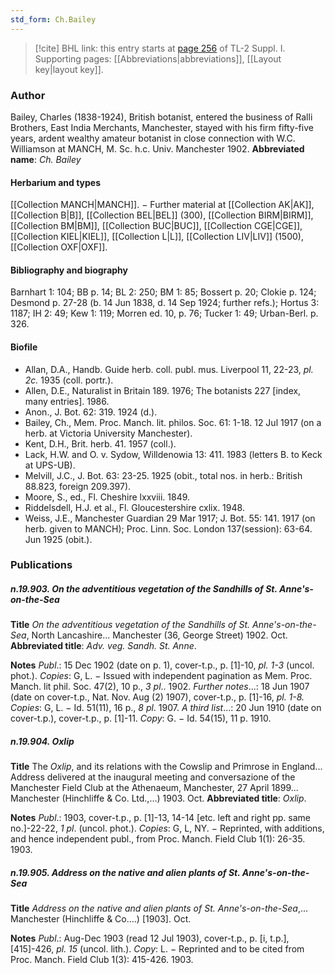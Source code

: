 ```yaml
---
std_form: Ch.Bailey
---
```


> [!cite] BHL link: this entry starts at [page 256](https://www.biodiversitylibrary.org/page/33264983) of TL-2 Suppl. I.
> Supporting pages: [[Abbreviations|abbreviations]], [[Layout key|layout key]].

### Author

Bailey, Charles (1838-1924), British botanist, entered the business of Ralli Brothers, East India Merchants, Manchester, stayed with his firm fifty-five years, ardent wealthy amateur botanist in close connection with W.C. Williamson at MANCH, M. Sc. h.c. Univ. Manchester 1902. 
**Abbreviated name**: *Ch. Bailey*

#### Herbarium and types

[[Collection MANCH|MANCH]]. − Further material at [[Collection AK|AK]], [[Collection B|B]], [[Collection BEL|BEL]] (300), [[Collection BIRM|BIRM]], [[Collection BM|BM]], [[Collection BUC|BUC]], [[Collection CGE|CGE]], [[Collection KIEL|KIEL]], [[Collection L|L]], [[Collection LIV|LIV]] (1500), [[Collection OXF|OXF]].

#### Bibliography and biography

Barnhart 1: 104; BB p. 14; BL 2: 250; BM 1: 85; Bossert p. 20; Clokie p. 124; Desmond p. 27-28 (b. 14 Jun 1838, d. 14 Sep 1924; further refs.); Hortus 3: 1187; IH 2: 49; Kew 1: 119; Morren ed. 10, p. 76; Tucker 1: 49; Urban-Berl. p. 326.

#### Biofile

- Allan, D.A., Handb. Guide herb. coll. publ. mus. Liverpool 11, 22-23, *pl. 2c.* 1935 (coll. portr.).
- Allen, D.E., Naturalist in Britain 189. 1976; The botanists 227 \[index, many entries\]. 1986.
- Anon., J. Bot. 62: 319. 1924 (d.).
- Bailey, Ch., Mem. Proc. Manch. lit. philos. Soc. 61: 1-18. 12 Jul 1917 (on a herb. at Victoria University Manchester).
- Kent, D.H., Brit. herb. 41. 1957 (coll.).
- Lack, H.W. and O. v. Sydow, Willdenowia 13: 411. 1983 (letters B. to Keck at UPS-UB).
- Melvill, J.C., J. Bot. 63: 23-25. 1925 (obit., total nos. in herb.: British 88.823, foreign 209.397).
- Moore, S., ed., Fl. Cheshire lxxviii. 1849.
- Riddelsdell, H.J. et al., Fl. Gloucestershire cxlix. 1948.
- Weiss, J.E., Manchester Guardian 29 Mar 1917; J. Bot. 55: 141. 1917 (on herb. given to MANCH); Proc. Linn. Soc. London 137(session): 63-64. Jun 1925 (obit.).

### Publications

##### n.19.903. On the adventitious vegetation of the Sandhills of St. Anne's-on-the-Sea

**Title**
*On the adventitious vegetation of the Sandhills of St. Anne's-on-the-Sea*, North Lancashire... Manchester (36, George Street) 1902. Oct.
**Abbreviated title**: *Adv. veg. Sandh. St. Anne*.

**Notes**
*Publ*.: 15 Dec 1902 (date on p. 1), cover-t.p., p. \[1\]-10, *pl. 1-3* (uncol. phot.). *Copies*: G, L. − Issued with independent pagination as Mem. Proc. Manch. lit phil. Soc. 47(2), 10 p., *3 pl*.. 1902.
*Further notes*...: 18 Jun 1907 (date on cover-t.p., Nat. Nov. Aug (2) 1907), cover-t.p., p. \[1\]-16, *pl. 1-8.* *Copies*: G, L. − Id. 51(11), 16 p., *8 pl*. 1907.
*A third list*...: 20 Jun 1910 (date on cover-t.p.), cover-t.p., p. \[1\]-11. *Copy*: G. − Id. 54(15), 11 p. 1910.

##### n.19.904. Oxlip

**Title**
The *Oxlip*, and its relations with the Cowslip and Primrose in England... Address delivered at the inaugural meeting and conversazione of the Manchester Field Club at the Athenaeum, Manchester, 27 April 1899... Manchester (Hinchliffe & Co. Ltd.,...) 1903. Oct.
**Abbreviated title**: *Oxlip*.

**Notes**
*Publ*.: 1903, cover-t.p., p. \[1\]-13, 14-14 \[etc. left and right pp. same no.\]-22-22, *1 pl*. (uncol. phot.). *Copies*: G, L, NY. − Reprinted, with additions, and hence independent publ., from Proc. Manch. Field Club 1(1): 26-35. 1903.

##### n.19.905. Address on the native and alien plants of St. Anne's-on-the-Sea

**Title**
*Address on the native and alien plants of St. Anne's-on-the-Sea*,... Manchester (Hinchliffe & Co....) \[1903\]. Oct.

**Notes**
*Publ*.: Aug-Dec 1903 (read 12 Jul 1903), cover-t.p., p. \[i, t.p.\], \[415\]-426, *pl. 15* (uncol. lith.).
*Copy*: L. − Reprinted and to be cited from Proc. Manch. Field Club 1(3): 415-426. 1903.

